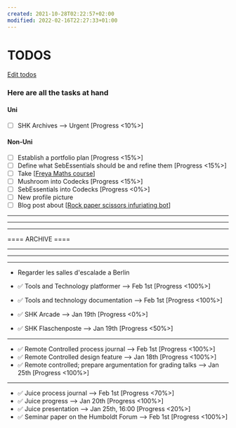 ```yaml
---
created: 2021-10-28T02:22:57+02:00
modified: 2022-02-16T22:27:33+01:00
---
```


# TODOS

[Edit todos](https://github.com/Glaas/RadWeb/edit/master/todo.md)

### Here are all the tasks at hand


#### Uni

- [ ] SHK Archives --> Urgent [Progress <10%>]



#### Non-Uni

- [ ] Establish a portfolio plan [Progress <15%>]
- [ ] Define what SebEssentials should be and refine them [Progress <15%>]
- [ ] Take [[Freya Maths course]]
- [ ] Mushroom into Codecks [Progress <15%>]
- [ ] SebEssentials into Codecks [Progress <0%>]
- [ ] New profile picture
- [ ] Blog post about [[Rock paper scissors infuriating bot]]

---

---

---

==== ARCHIVE ====

---

---

---


<div class="grey">

- Regarder les salles d'escalade a Berlin


- ✅ Tools and Technology platformer --> Feb 1st [Progress <100%>]
- ✅ Tools and technology documentation --> Feb 1st [Progress <100%>]
- ✅ SHK Arcade --> Jan 19th [Progress <0%>]
- ✅ SHK Flaschenposte --> Jan 19th [Progress <50%>]

---

- ✅ Remote Controlled process journal --> Feb 1st [Progress <100%>]
- ✅ Remote Controlled design feature --> Jan 18th [Progress <100%>]
- ✅ Remote controlled; prepare argumentation for grading talks --> Jan 25th [Progress <100%>]

---

- ✅ Juice process journal --> Feb 1st [Progress <70%>]
- ✅ Juice progress --> Jan 20th [Progress <100%>]
- ✅ Juice presentation --> Jan 25th, 16:00 [Progress <20%>]
- ✅ Seminar paper on the Humboldt Forum --> Feb 1st [Progress <100%>]


</div>

[//begin]: # "Autogenerated link references for markdown compatibility"
[Freya Maths course]: <Technical tools and things/Maths/Freya Maths course.md> "Freya Maths course"
[Rock paper scissors infuriating bot]: <Rock paper scissors infuriating bot.md> "Rock paper scissors infuriating bot"
[//end]: # "Autogenerated link references"
